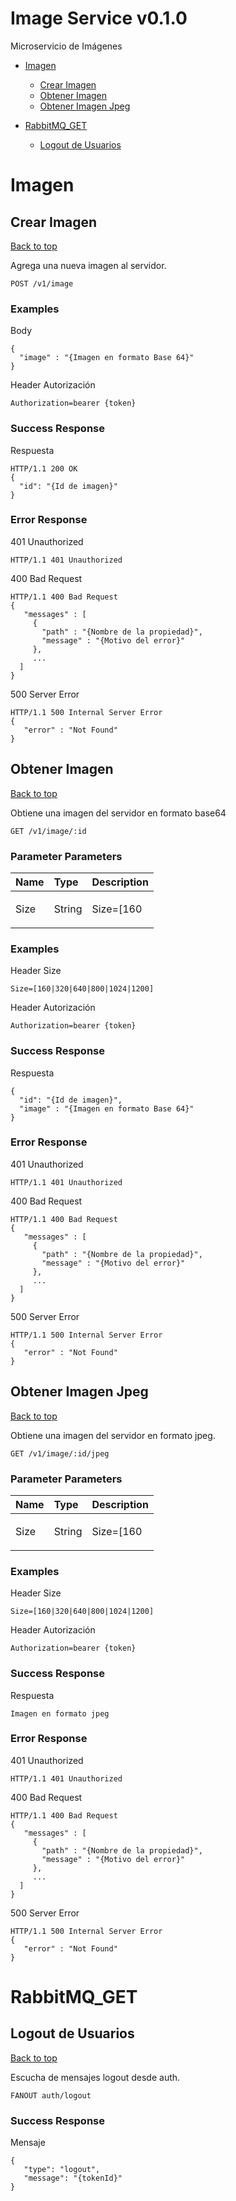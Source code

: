 <a name="top"></a>
# Image Service v0.1.0

Microservicio de Imágenes

- [Imagen](#imagen)
	- [Crear Imagen](#crear-imagen)
	- [Obtener Imagen](#obtener-imagen)
	- [Obtener Imagen Jpeg](#obtener-imagen-jpeg)
	
- [RabbitMQ_GET](#rabbitmq_get)
	- [Logout de Usuarios](#logout-de-usuarios)
	


# <a name='imagen'></a> Imagen

## <a name='crear-imagen'></a> Crear Imagen
[Back to top](#top)

<p>Agrega una nueva imagen al servidor.</p>

	POST /v1/image



### Examples

Body

```
{
  "image" : "{Imagen en formato Base 64}"
}
```
Header Autorización

```
Authorization=bearer {token}
```

### Success Response

Respuesta

```
HTTP/1.1 200 OK
{
  "id": "{Id de imagen}"
}
```


### Error Response

401 Unauthorized

```
HTTP/1.1 401 Unauthorized
```
400 Bad Request

```
HTTP/1.1 400 Bad Request
{
   "messages" : [
     {
       "path" : "{Nombre de la propiedad}",
       "message" : "{Motivo del error}"
     },
     ...
  ]
}
```
500 Server Error

```
HTTP/1.1 500 Internal Server Error
{
   "error" : "Not Found"
}
```
## <a name='obtener-imagen'></a> Obtener Imagen
[Back to top](#top)

<p>Obtiene una imagen del servidor en formato base64</p>

	GET /v1/image/:id





### Parameter Parameters

| Name     | Type       | Description                           |
|:---------|:-----------|:--------------------------------------|
|  Size | String | <p>Size=[160|320|640|800|1024|1200]</p>|
### Examples

Header Size

```
Size=[160|320|640|800|1024|1200]
```
Header Autorización

```
Authorization=bearer {token}
```

### Success Response

Respuesta

```
{
  "id": "{Id de imagen}",
  "image" : "{Imagen en formato Base 64}"
}
```


### Error Response

401 Unauthorized

```
HTTP/1.1 401 Unauthorized
```
400 Bad Request

```
HTTP/1.1 400 Bad Request
{
   "messages" : [
     {
       "path" : "{Nombre de la propiedad}",
       "message" : "{Motivo del error}"
     },
     ...
  ]
}
```
500 Server Error

```
HTTP/1.1 500 Internal Server Error
{
   "error" : "Not Found"
}
```
## <a name='obtener-imagen-jpeg'></a> Obtener Imagen Jpeg
[Back to top](#top)

<p>Obtiene una imagen del servidor en formato jpeg.</p>

	GET /v1/image/:id/jpeg





### Parameter Parameters

| Name     | Type       | Description                           |
|:---------|:-----------|:--------------------------------------|
|  Size | String | <p>Size=[160|320|640|800|1024|1200]</p>|
### Examples

Header Size

```
Size=[160|320|640|800|1024|1200]
```
Header Autorización

```
Authorization=bearer {token}
```

### Success Response

Respuesta

```
Imagen en formato jpeg
```


### Error Response

401 Unauthorized

```
HTTP/1.1 401 Unauthorized
```
400 Bad Request

```
HTTP/1.1 400 Bad Request
{
   "messages" : [
     {
       "path" : "{Nombre de la propiedad}",
       "message" : "{Motivo del error}"
     },
     ...
  ]
}
```
500 Server Error

```
HTTP/1.1 500 Internal Server Error
{
   "error" : "Not Found"
}
```
# <a name='rabbitmq_get'></a> RabbitMQ_GET

## <a name='logout-de-usuarios'></a> Logout de Usuarios
[Back to top](#top)

<p>Escucha de mensajes logout desde auth.</p>

	FANOUT auth/logout




### Success Response

Mensaje

```
{
   "type": "logout",
   "message": "{tokenId}"
}
```


